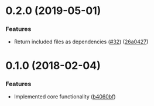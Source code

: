 <a name="0.2.0"></a>
# 0.2.0 (2019-05-01)


### Features

* Return included files as dependencies ([#32](https://github.com/ls-age/svelte-preprocess-sass/issues/32)) ([26a0427](https://github.com/ls-age/svelte-preprocess-sass/commits/26a0427))




<a name="0.1.0"></a>
# 0.1.0 (2018-02-04)


### Features

* Implemented core functionality ([b4060bf](https://github.com/ls-age/svelte-preprocess-sass/commits/b4060bf))



